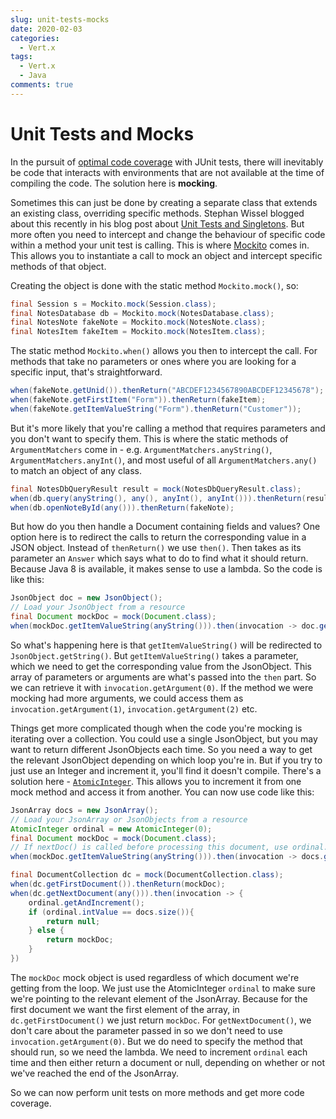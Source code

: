 ```yaml
---
slug: unit-tests-mocks
date: 2020-02-03
categories:
  - Vert.x
tags: 
  - Vert.x
  - Java
comments: true
---
```

# Unit Tests and Mocks

In the pursuit of [optimal code coverage](https://dzone.com/articles/reporting-code-coverage-using-maven-and-jacoco-plu) with JUnit tests, there will inevitably be code that interacts with environments that are not available at the time of compiling the code. The solution here is **mocking**.

<!-- more -->

Sometimes this can just be done by creating a separate class that extends an existing class, overriding specific methods. Stephan Wissel blogged about this recently in his blog post about [Unit Tests and Singletons](https://wissel.net/blog/2020/01/unit-tests-and-singletons.html). But more often you need to intercept and change the behaviour of specific code within a method your unit test is calling. This is where [Mockito](https://site.mockito.org/) comes in. This allows you to instantiate a call to mock an object and intercept specific methods of that object.

Creating the object is done with the static method `Mockito.mock()`, so:

```java
final Session s = Mockito.mock(Session.class);
final NotesDatabase db = Mockito.mock(NotesDatabase.class);
final NotesNote fakeNote = Mockito.mock(NotesNote.class);
final NotesItem fakeItem = Mockito.mock(NotesItem.class);
```

The static method `Mockito.when()` allows you then to intercept the call. For methods that take no parameters or ones where you are looking for a specific input, that's straightforward.

```java
when(fakeNote.getUnid()).thenReturn("ABCDEF1234567890ABCDEF12345678");
when(fakeNote.getFirstItem("Form")).thenReturn(fakeItem);
when(fakeNote.getItemValueString("Form").thenReturn("Customer"));
```

But it's more likely that you're calling a method that requires parameters and you don't want to specify them. This is where the static methods of `ArgumentMatchers` come in - e.g. `ArgumentMatchers.anyString()`, `ArgumentMatchers.anyInt()`, and most useful of all `ArgumentMatchers.any()` to match an object of any class.

```java
final NotesDbQueryResult result = mock(NotesDbQueryResult.class);
when(db.query(anyString(), any(), anyInt(), anyInt())).thenReturn(result);
when(db.openNoteById(any())).thenReturn(fakeNote);
```

But how do you then handle a Document containing fields and values? One option here is to redirect the calls to return the corresponding value in a JSON object. Instead of `thenReturn()` we use `then()`. Then takes as its parameter an `Answer` which says what to do to find what it should return. Because Java 8 is available, it makes sense to use a lambda. So the code is like this:

```java
JsonObject doc = new JsonObject();
// Load your JsonObject from a resource
final Document mockDoc = mock(Document.class);
when(mockDoc.getItemValueString(anyString())).then(invocation -> doc.getString(invocation.getArgument(0)));
```

So what's happening here is that `getItemValueString()` will be redirected to `JsonObject.getString()`. But `getItemValueString()` takes a parameter, which we need to get the corresponding value from the JsonObject. This array of parameters or arguments are what's passed into the `then` part. So we can retrieve it with `invocation.getArgument(0)`. If the method we were mocking had more arguments, we could access them as `invocation.getArgument(1)`, `invocation.getArgument(2)` etc.

Things get more complicated though when the code you're mocking is iterating over a collection. You could use a single JsonObject, but you may want to return different JsonObjects each time. So you need a way to get the relevant JsonObject depending on which loop you're in. But if you try to just use an Integer and increment it, you'll find it doesn't compile. There's a solution here - [`AtomicInteger`](https://docs.oracle.com/javase/8/docs/api/java/util/concurrent/atomic/AtomicInteger.html). This allows you to increment it from one mock method and access it from another. You can now use code like this:

```java
JsonArray docs = new JsonArray();
// Load your JsonArray or JsonObjects from a resource
AtomicInteger ordinal = new AtomicInteger(0);
final Document mockDoc = mock(Document.class);
// If nextDoc() is called before processing this document, use ordinal.intValue() - 1, because ordinal will already be the NEXT document
when(mockDoc.getItemValueString(anyString())).then(invocation -> docs.getJsonObject(ordinal.intValue()).getString(invocation.getArgument(0)));

final DocumentCollection dc = mock(DocumentCollection.class);
when(dc.getFirstDocument()).thenReturn(mockDoc);
when(dc.getNextDocument(any())).then(invocation -> {
    ordinal.getAndIncrement();
    if (ordinal.intValue == docs.size()){
        return null;
    } else {
        return mockDoc;
    }
})
```

The `mockDoc` mock object is used regardless of which document we're getting from the loop. We just use the AtomicInteger `ordinal` to make sure we're pointing to the relevant element of the JsonArray. Because for the first document we want the first element of the array, in `dc.getFirstDocument()` we just return `mockDoc`. For `getNextDocument()`, we don't care about the parameter passed in so we don't need to use `invocation.getArgument(0)`. But we do need to specify the method that should run, so we need the lambda. We need to increment `ordinal` each time and then either return a document or null, depending on whether or not we've reached the end of the JsonArray.

So we can now perform unit tests on more methods and get more code coverage.